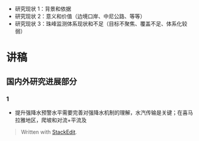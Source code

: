 
- 研究现状 1：背景和依据
- 研究现状 2：意义和价值（边境口岸、中尼公路、等等）
- 研究现状 3：珠峰监测体系现状和不足（目标不聚焦、覆盖不足、体系化较弱）


# 讲稿
## 国内外研究进展部分
### 1
- 提升强降水预警水平需要完善对强降水机制的理解，水汽传输是关键；在喜马拉雅地区，爬坡和对流+平流及
> Written with [StackEdit](https://stackedit.io/).
<!--stackedit_data:
eyJoaXN0b3J5IjpbMTQ4MzU3MTcwLDEzODUxOTEwNjVdfQ==
-->